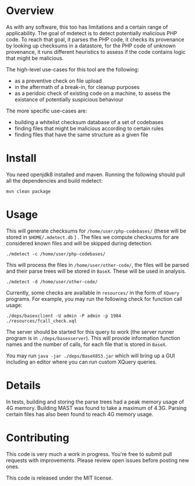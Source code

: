Overview
========

As with any software, this too has limitations and a certain range of
applicability.  The goal of mdetect is to detect potentially malicious
PHP code. To reach that goal, it parses the PHP code, it checks its
provenance by looking up checksums in a datastore, for the PHP code of
unknown provenance, it runs different heuristics to assess if the code
contains logic that might be malicious.

The high-level use-cases for this tool are the following:
- as a preventive check on file upload
- in the aftermath of a break-in, for cleanup purposes
- as a peridoic check of existing code on a machine, to assess the existance
  of potentially suspicious behaviour

The more specific use-cases are:
- building a whitelist checksum database of a set of codebases
- finding files that might be malicious according to certain rules
- finding files that have the same structure as a given file

Install
=======

You need openjdk8 installed and maven. Running the following should pull all the
dependencies and build mdetect:

    mvn clean package

Usage
=====

This will generate checksums for `/home/user/php-codebases/` (these will be stored in
`$HOME/.mdetect.db` ) . The files we compute checksums for are considered known
files and will be skipped during detection.

    ./mdetect -c /home/user/php-codebases/

This will process the files in `/home/user/other-code/`, the files will be parsed
and their parse trees will be stored in `BaseX`. These will be used in analysis.

    ./mdetect -d /home/user/other-code/

Currently, some checks are available in `resources/` in the form of `XQuery` programs.
For example, you may run the following check for function call usage:

    ./deps/basexclient -U admin -P admin -p 1984 ./resources/fcall_check.xql

The server should be started for this query to work (the server runner program is in
`./deps/basexserver`).
This will provide information function names and the number of calls, for each file
that is stored in `BaseX`.

You may run `java -jar ./deps/BaseX853.jar` which will bring up a GUI including an editor
where you can run custom XQuery queries.

Details
=======

In tests, building and storing the parse trees had a peak memory usage of 4G memory.
Building MAST was found to take a maximum of 4.3G.
Parsing certain files has also been found to reach 4G memory usage.

Contributing
============

This code is very much a work in progress. You're free to submit pull
requests with improvements. Please review open issues before posting
new ones.

This code is released under the MIT license.


